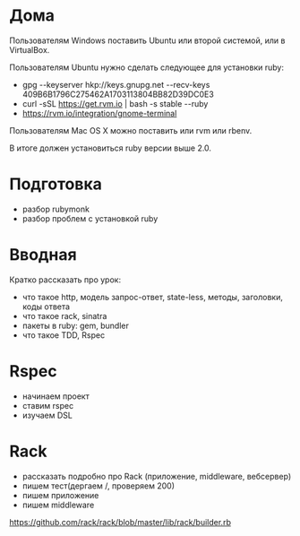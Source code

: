 # Дома

Пользователям Windows поставить Ubuntu или второй системой, или в VirtualBox.

Пользователям Ubuntu нужно сделать следующее для установки ruby:

* gpg --keyserver hkp://keys.gnupg.net --recv-keys 409B6B1796C275462A1703113804BB82D39DC0E3
* curl -sSL https://get.rvm.io | bash -s stable --ruby
* https://rvm.io/integration/gnome-terminal

Пользователям Mac OS X можно поставить или rvm или rbenv.

В итоге должен установиться ruby версии выше 2.0.

# Подготовка

* разбор rubymonk
* разбор проблем с установкой ruby

# Вводная

Кратко рассказать про урок:

* что такое http, модель запрос-ответ, state-less, методы, заголовки, коды ответа
* что такое rack, sinatra
* пакеты в ruby: gem, bundler
* что такое TDD, Rspec

# Rspec

* начинаем проект
* ставим rspec
* изучаем DSL

# Rack

* рассказать подробно про Rack (приложение, middleware, вебсервер)
* пишем тест(дергаем /, проверяем 200)
* пишем приложение
* пишем middleware

https://github.com/rack/rack/blob/master/lib/rack/builder.rb
